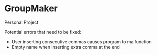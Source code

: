 # GroupMaker

Personal Project

Potential errors that need to be fixed:
* User inserting consecutive commas causes program to malfunction
* Empty name when inserting extra comma at the end
